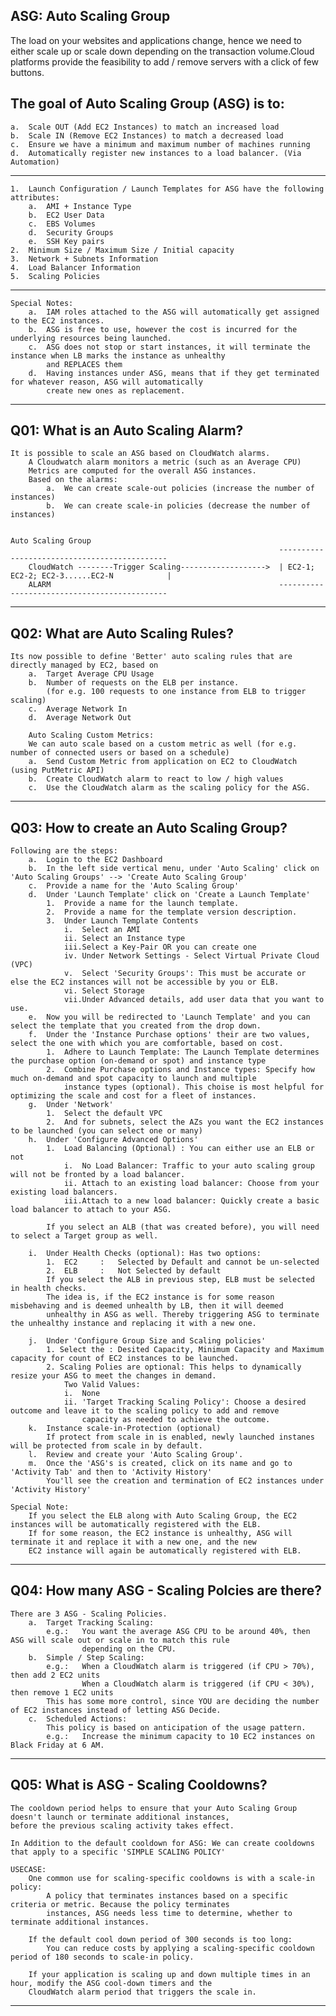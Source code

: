 ASG: Auto Scaling Group
-----------------------------------------------------------------------------------------------------------------------------------------------------------

The load on your websites and applications change, hence we need to either scale up or scale down depending on the transaction volume.Cloud platforms provide the feasibility to add / remove servers with a click of few buttons.

The goal of Auto Scaling Group (ASG) is to:
-----------------------------------------------------------------------------------------------------------------------------------------------------------
    a.  Scale OUT (Add EC2 Instances) to match an increased load
    b.  Scale IN (Remove EC2 Instances) to match a decreased load
    c.  Ensure we have a minimum and maximum number of machines running
    d.  Automatically register new instances to a load balancer. (Via Automation)

-----------------------------------------------------------------------------------------------------------------------------------------------------------

    1.  Launch Configuration / Launch Templates for ASG have the following attributes:
        a.  AMI + Instance Type
        b.  EC2 User Data
        c.  EBS Volumes
        d.  Security Groups
        e.  SSH Key pairs
    2.  Minimum Size / Maximum Size / Initial capacity
    3.  Network + Subnets Information
    4.  Load Balancer Information
    5.  Scaling Policies

-----------------------------------------------------------------------------------------------------------------------------------------------------------

    Special Notes:
        a.  IAM roles attached to the ASG will automatically get assigned to the EC2 instances.
        b.  ASG is free to use, however the cost is incurred for the underlying resources being launched.
        c.  ASG does not stop or start instances, it will terminate the instance when LB marks the instance as unhealthy 
            and REPLACES them
        d.  Having instances under ASG, means that if they get terminated for whatever reason, ASG will automatically 
            create new ones as replacement.

-----------------------------------------------------------------------------------------------------------------------------------------------------------

Q01: What is an Auto Scaling Alarm?
-----------------------------------------------------------------------------------------------------------------------------------------------------------
    It is possible to scale an ASG based on CloudWatch alarms.
        A Cloudwatch alarm monitors a metric (such as an Average CPU)
        Metrics are computed for the overall ASG instances.
        Based on the alarms:
            a.  We can create scale-out policies (increase the number of instances)
            b.  We can create scale-in policies (decrease the number of instances)

                                                                            Auto Scaling Group
                                                                ---------------------------------------------
        CloudWatch --------Trigger Scaling------------------->  | EC2-1; EC2-2; EC2-3......EC2-N            |
        ALARM                                                   ---------------------------------------------
    
-----------------------------------------------------------------------------------------------------------------------------------------------------------

Q02: What are Auto Scaling Rules?
-----------------------------------------------------------------------------------------------------------------------------------------------------------
    Its now possible to define 'Better' auto scaling rules that are directly managed by EC2, based on
        a.  Target Average CPU Usage
        b.  Number of requests on the ELB per instance. 
            (for e.g. 100 requests to one instance from ELB to trigger scaling)
        c.  Average Network In
        d.  Average Network Out
    
        Auto Scaling Custom Metrics:
        We can auto scale based on a custom metric as well (for e.g. number of connected users or based on a schedule)
        a.  Send Custom Metric from application on EC2 to CloudWatch (using PutMetric API)
        b.  Create CloudWatch alarm to react to low / high values
        c.  Use the CloudWatch alarm as the scaling policy for the ASG.

-----------------------------------------------------------------------------------------------------------------------------------------------------------

Q03: How to create an Auto Scaling Group?
-----------------------------------------------------------------------------------------------------------------------------------------------------------
    Following are the steps:
        a.  Login to the EC2 Dashboard
        b.  In the left side vertical menu, under 'Auto Scaling' click on 'Auto Scaling Groups' --> 'Create Auto Scaling Group'
        c.  Provide a name for the 'Auto Scaling Group'
        d.  Under 'Launch Template' click on 'Create a Launch Template'
            1.  Provide a name for the launch template.
            2.  Provide a name for the template version description.
            3.  Under Launch Template Contents
                i.  Select an AMI
                ii. Select an Instance type
                iii.Select a Key-Pair OR you can create one
                iv. Under Network Settings - Select Virtual Private Cloud (VPC)
                v.  Select 'Security Groups': This must be accurate or else the EC2 instances will not be accessible by you or ELB.
                vi. Select Storage
                vii.Under Advanced details, add user data that you want to use.
        e.  Now you will be redirected to 'Launch Template' and you can select the template that you created from the drop down.
        f.  Under the 'Instance Purchase options' their are two values, select the one with which you are comfortable, based on cost.
            1.  Adhere to Launch Template: The Launch Template determines the purchase option (on-demand or spot) and instance type
            2.  Combine Purchase options and Instance types: Specify how much on-demand and spot capacity to launch and multiple 
                instance types (optional). This choise is most helpful for optimizing the scale and cost for a fleet of instances.
        g.  Under 'Network'
            1.  Select the default VPC
            2.  And for subnets, select the AZs you want the EC2 instances to be launched (you can select one or many)
        h.  Under 'Configure Advanced Options'
            1.  Load Balancing (Optional) : You can either use an ELB or not
                i.  No Load Balancer: Traffic to your auto scaling group will not be fronted by a load balancer.
                ii. Attach to an existing load balancer: Choose from your existing load balancers.
                iii.Attach to a new load balancer: Quickly create a basic load balancer to attach to your ASG.

            If you select an ALB (that was created before), you will need to select a Target group as well.

        i.  Under Health Checks (optional): Has two options:
            1.  EC2     :   Selected by Default and cannot be un-selected
            2.  ELB     :   Not Selected by default
            If you select the ALB in previous step, ELB must be selected in health checks.
            The idea is, if the EC2 instance is for some reason misbehaving and is deemed unhealth by LB, then it will deemed 
            unhealthy in ASG as well. Thereby triggering ASG to terminate the unhealthy instance and replacing it with a new one.

        j.  Under 'Configure Group Size and Scaling policies'
            1. Select the : Desited Capacity, Minimum Capacity and Maximum capacity for count of EC2 instances to be launched.
            2. Scaling Polies are optional: This helps to dynamically resize your ASG to meet the changes in demand.
                Two Valid Values: 
                i.  None
                ii. 'Target Tracking Scaling Policy': Choose a desired outcome and leave it to the scaling policy to add and remove 
                    capacity as needed to achieve the outcome.
        k.  Instance scale-in-Protection (optional)
            If protect from scale in is enabled, newly launched instanes will be protected from scale in by default.
        l.  Review and create your 'Auto Scaling Group'.
        m.  Once the 'ASG's is created, click on its name and go to 'Activity Tab' and then to 'Activity History'
            You'll see the creation and termination of EC2 instances under 'Activity History'

    Special Note:
        If you select the ELB along with Auto Scaling Group, the EC2 instances will be automatically registered with the ELB.
        If for some reason, the EC2 instance is unhealthy, ASG will terminate it and replace it with a new one, and the new 
        EC2 instance will again be automatically registered with ELB.

-----------------------------------------------------------------------------------------------------------------------------------------------------------

Q04: How many ASG - Scaling Polcies are there?
-----------------------------------------------------------------------------------------------------------------------------------------------------------
    There are 3 ASG - Scaling Policies.
        a.  Target Tracking Scaling:
            e.g.:   You want the average ASG CPU to be around 40%, then ASG will scale out or scale in to match this rule 
                    depending on the CPU.
        b.  Simple / Step Scaling:
            e.g.:   When a CloudWatch alarm is triggered (if CPU > 70%), then add 2 EC2 units
                    When a CloudWatch alarm is triggered (if CPU < 30%), then remove 1 EC2 units
            This has some more control, since YOU are deciding the number of EC2 instances instead of letting ASG Decide.
        c.  Scheduled Actions:
            This policy is based on anticipation of the usage pattern.
            e.g.:   Increase the minimum capacity to 10 EC2 instances on Black Friday at 6 AM.

-----------------------------------------------------------------------------------------------------------------------------------------------------------
    
Q05: What is ASG - Scaling Cooldowns?
-----------------------------------------------------------------------------------------------------------------------------------------------------------
    The cooldown period helps to ensure that your Auto Scaling Group doesn't launch or terminate additional instances, 
    before the previous scaling activity takes effect.

    In Addition to the default cooldown for ASG: We can create cooldowns that apply to a specific 'SIMPLE SCALING POLICY'

    USECASE:
        One common use for scaling-specific cooldowns is with a scale-in policy:
            A policy that terminates instances based on a specific criteria or metric. Because the policy terminates 
            instances, ASG needs less time to determine, whether to terminate additional instances.
            
        If the default cool down period of 300 seconds is too long:
            You can reduce costs by applying a scaling-specific cooldown period of 180 seconds to scale-in policy.
            
        If your application is scaling up and down multiple times in an hour, modify the ASG cool-down timers and the 
        CloudWatch alarm period that triggers the scale in.

-----------------------------------------------------------------------------------------------------------------------------------------------------------

